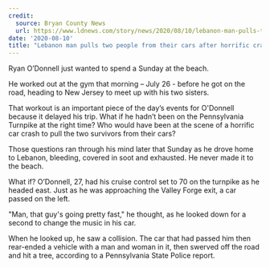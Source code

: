 ```yaml
---
credit:
  source: Bryan County News
  url: https://www.ldnews.com/story/news/2020/08/10/lebanon-man-pulls-two-people-their-cars-pa-turnpike-crash/3317946001/
date: '2020-08-10'
title: "Lebanon man pulls two people from their cars after horrific crash on turnpike"
---
```

Ryan O’Donnell just wanted to spend a Sunday at the beach.

He worked out at the gym that morning – July 26 - before he got on the road, heading to New Jersey to meet up with his two sisters.

That workout is an important piece of the day’s events for O'Donnell because it delayed his trip. What if he hadn’t been on the Pennsylvania Turnpike at the right time? Who would have been at the scene of a horrific car crash to pull the two survivors from their cars?

Those questions ran through his mind later that Sunday as he drove home to Lebanon, bleeding, covered in soot and exhausted. He never made it to the beach.

What if?
O’Donnell, 27, had his cruise control set to 70 on the turnpike as he headed east. Just as he was approaching the Valley Forge exit, a car passed on the left.

"Man, that guy's going pretty fast," he thought, as he looked down for a second to change the music in his car.

When he looked up, he saw a collision. The car that had passed him then rear-ended a vehicle with a man and woman in it, then swerved off the road and hit a tree, according to a Pennsylvania State Police report.
